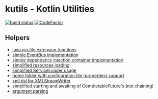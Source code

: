 # kutils - Kotlin Utilities

[![build status](https://travis-ci.org/arturbosch/kutils.svg?branch=master)](https://travis-ci.org/arturbosch/kutils)
[![CodeFactor](https://www.codefactor.io/repository/github/arturbosch/kutils/badge)](https://www.codefactor.io/repository/github/arturbosch/kutils)

## Helpers

- [java.nio.file extension functions](/src/main/kotlin/io/gitlab/arturbosch/kutils/Paths.kt)
- [simple EventBus implementation](/src/main/kotlin/io/gitlab/arturbosch/kutils/EventBus.kt)
- [simple dependency injection container implementation](/src/main/kotlin/io/gitlab/arturbosch/kutils/Containers.kt)
- [simplified resources loading](/src/main/kotlin/io/gitlab/arturbosch/kutils/Resources.kt)
- [simplified ServiceLoader usage](/src/main/kotlin/io/gitlab/arturbosch/kutils/ServiceLoaders.kt)
- [home folder with configuration file (properties) support](src/main/kotlin/io/gitlab/arturbosch/kutils/ApplicationHome.kt)
- [xml dsl for XMLStreamWriter](/src/main/kotlin/io/gitlab/arturbosch/kutils/XmlExtensions.kt)
- [simplified starting and awaiting of CompletableFuture's (not chaining)](/src/main/kotlin/io/gitlab/arturbosch/kutils/Async.kt)
- [argument parsing](/src/test/kotlin/io/gitlab/arturbosch/kutils/args/ArgParserSpec.kt)
